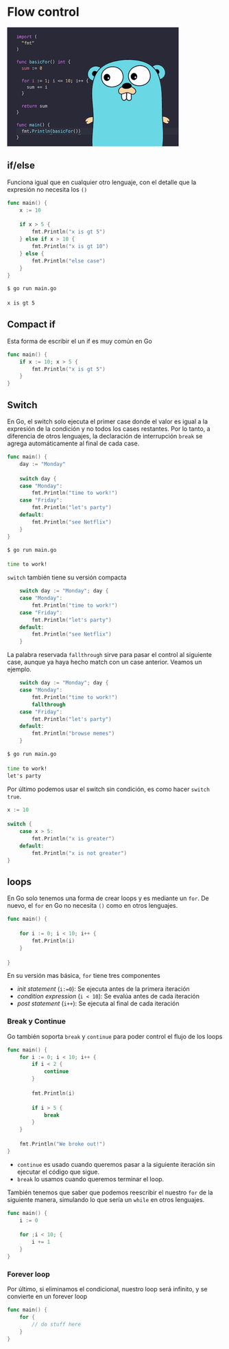# Flow control

![flow](/go-training-beginner/modulo-1/4-flow_control/img/flow.png)

## if/else

Funciona igual que en cualquier otro lenguaje, con el detalle que la expresión no necesita los `()`

```go
func main() {
	x := 10

	if x > 5 {
		fmt.Println("x is gt 5")
	} else if x > 10 {
		fmt.Println("x is gt 10")
	} else {
		fmt.Println("else case")
	}
}
```

```cmd
$ go run main.go

x is gt 5
```

## Compact if

Esta forma de escribir el un if es muy común en Go

```go
func main() {
	if x := 10; x > 5 {
		fmt.Println("x is gt 5")
	}
}
```

## Switch

En Go, el switch solo ejecuta el primer case donde el valor es igual a la expresión de la condición y no todos los cases restantes. Por lo tanto, a diferencia de otros lenguajes, la declaración de interrupción `break` se agrega automáticamente al final de cada case.

```go
func main() {
	day := "Monday"

	switch day {
	case "Monday":
		fmt.Println("time to work!")
	case "Friday":
		fmt.Println("let's party")
	default:
		fmt.Println("see Netflix")
	}
}
```

```cmd
$ go run main.go

time to work!
```

`switch` también tiene su versión compacta

```go
	switch day := "Monday"; day {
	case "Monday":
		fmt.Println("time to work!")
	case "Friday":
		fmt.Println("let's party")
	default:
		fmt.Println("see Netflix")
	}
```

La palabra reservada `fallthrough` sirve para pasar el control al siguiente case, aunque ya haya hecho match con un case anterior. Veamos un ejemplo.

```go
	switch day := "Monday"; day {
	case "Monday":
		fmt.Println("time to work!")
		fallthrough
	case "Friday":
		fmt.Println("let's party")
	default:
		fmt.Println("browse memes")
	}
```

```cmd 
$ go run main.go

time to work!
let's party
```

Por último podemos usar el switch sin condición, es como hacer `switch true`.

```go 
x := 10

switch {
	case x > 5:
		fmt.Println("x is greater")
	default:
		fmt.Println("x is not greater")
}
```

## loops

En Go solo tenemos una forma de crear loops y es mediante un `for`. 
De nuevo, el `for` en Go no necesita `()` como en otros lenguajes.

```go
func main() {

	for i := 0; i < 10; i++ {
		fmt.Println(i)
	}

}
```

En su versión mas básica, `for` tiene tres componentes

- *init statement* (`i:=0`): Se ejecuta antes de la primera iteración
- *condition expression* (`i < 10`): Se evalúa antes de cada iteración
- *post statement* (`i++`): Se ejecuta al final de cada iteración

### Break y Continue

Go también soporta `break` y `continue` para poder control el flujo de los loops

```go
func main() {
	for i := 0; i < 10; i++ {
		if i < 2 {
			continue
		}

		fmt.Println(i)

		if i > 5 {
			break
        }
	}

	fmt.Println("We broke out!")
}
```

- `continue` es usado cuando queremos pasar a la siguiente iteración sin ejecutar el código que sigue.
- `break` lo usamos cuando queremos terminar el loop.

También tenemos que saber que podemos reescribir el nuestro `for` de la siguiente manera, simulando lo que sería un `while` en otros lenguajes.

```go 
func main() {
	i := 0

	for ;i < 10; {
		i += 1
	}
}
```

### Forever loop

Por último, si eliminamos el condicional, nuestro loop será infinito, y se convierte en un forever loop

```go
func main() {
	for {
		// do stuff here
	}
}
```





